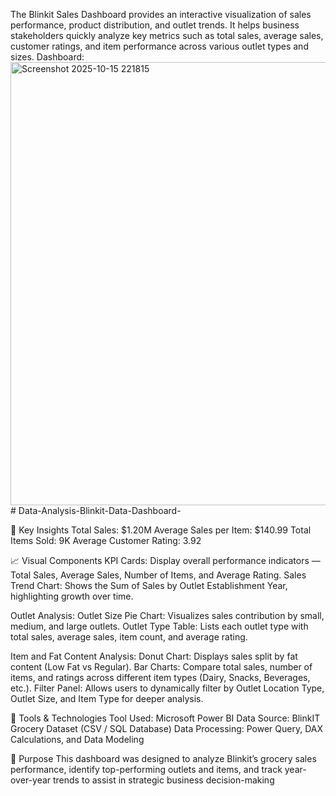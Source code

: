
The Blinkit Sales Dashboard provides an interactive visualization of sales performance, product distribution, and outlet trends. It helps business stakeholders quickly analyze key metrics such as total sales, average sales, customer ratings, and item performance across various outlet types and sizes.
Dashboard:
<img width="1164" height="709" alt="Screenshot 2025-10-15 221815" src="https://github.com/user-attachments/assets/b5d45959-0f3b-476c-a9de-8828135912cd" /># Data-Analysis-Blinkit-Data-Dashboard-


🚀 Key Insights
Total Sales: $1.20M
Average Sales per Item: $140.99
Total Items Sold: 9K
Average Customer Rating: 3.92

📈 Visual Components
KPI Cards: Display overall performance indicators — Total Sales, Average Sales, Number of Items, and Average Rating.
Sales Trend Chart: Shows the Sum of Sales by Outlet Establishment Year, highlighting growth over time.

Outlet Analysis:
Outlet Size Pie Chart: Visualizes sales contribution by small, medium, and large outlets.
Outlet Type Table: Lists each outlet type with total sales, average sales, item count, and average rating.

Item and Fat Content Analysis:
Donut Chart: Displays sales split by fat content (Low Fat vs Regular).
Bar Charts: Compare total sales, number of items, and ratings across different item types (Dairy, Snacks, Beverages, etc.).
Filter Panel: Allows users to dynamically filter by Outlet Location Type, Outlet Size, and Item Type for deeper analysis.

🧠 Tools & Technologies
Tool Used: Microsoft Power BI
Data Source: BlinkIT Grocery Dataset (CSV / SQL Database)
Data Processing: Power Query, DAX Calculations, and Data Modeling

🎯 Purpose
This dashboard was designed to analyze Blinkit’s grocery sales performance, identify top-performing outlets and items, and track year-over-year trends to assist in strategic business decision-making
